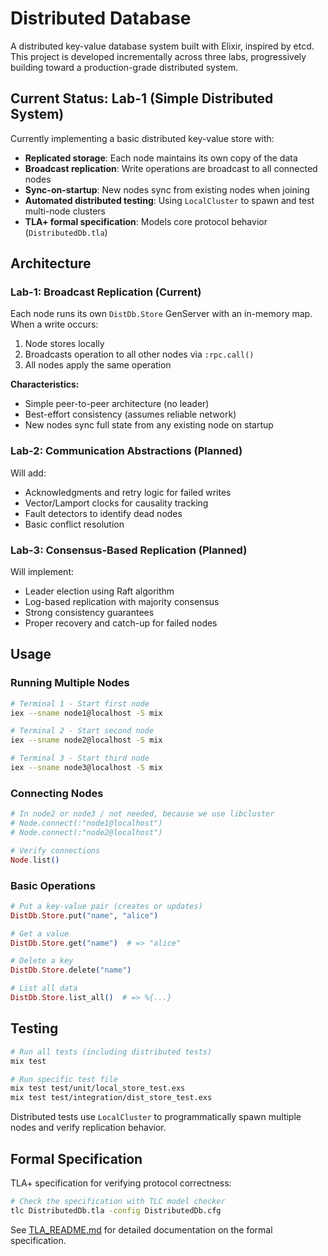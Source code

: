 # Distributed Database

A distributed key-value database system built with Elixir, inspired by etcd. This project is developed incrementally across three labs, progressively building toward a production-grade distributed system.

## Current Status: Lab-1 (Simple Distributed System)

Currently implementing a basic distributed key-value store with:
- **Replicated storage**: Each node maintains its own copy of the data
- **Broadcast replication**: Write operations are broadcast to all connected nodes
- **Sync-on-startup**: New nodes sync from existing nodes when joining
- **Automated distributed testing**: Using `LocalCluster` to spawn and test multi-node clusters
- **TLA+ formal specification**: Models core protocol behavior (`DistributedDb.tla`)

## Architecture

### Lab-1: Broadcast Replication (Current)
Each node runs its own `DistDb.Store` GenServer with an in-memory map. When a write occurs:
1. Node stores locally
2. Broadcasts operation to all other nodes via `:rpc.call()`
3. All nodes apply the same operation

**Characteristics:**
- Simple peer-to-peer architecture (no leader)
- Best-effort consistency (assumes reliable network)
- New nodes sync full state from any existing node on startup

### Lab-2: Communication Abstractions (Planned)
Will add:
- Acknowledgments and retry logic for failed writes
- Vector/Lamport clocks for causality tracking
- Fault detectors to identify dead nodes
- Basic conflict resolution

### Lab-3: Consensus-Based Replication (Planned)
Will implement:
- Leader election using Raft algorithm
- Log-based replication with majority consensus
- Strong consistency guarantees
- Proper recovery and catch-up for failed nodes

## Usage

### Running Multiple Nodes

```bash
# Terminal 1 - Start first node
iex --sname node1@localhost -S mix

# Terminal 2 - Start second node
iex --sname node2@localhost -S mix

# Terminal 3 - Start third node
iex --sname node3@localhost -S mix
```

### Connecting Nodes

```elixir 
# In node2 or node3 / not needed, because we use libcluster
# Node.connect(:"node1@localhost")
# Node.connect(:"node2@localhost")

# Verify connections
Node.list()
```

### Basic Operations

```elixir
# Put a key-value pair (creates or updates)
DistDb.Store.put("name", "alice")

# Get a value
DistDb.Store.get("name")  # => "alice"

# Delete a key
DistDb.Store.delete("name")

# List all data
DistDb.Store.list_all()  # => %{...}
```

## Testing

```bash
# Run all tests (including distributed tests)
mix test

# Run specific test file
mix test test/unit/local_store_test.exs
mix test test/integration/dist_store_test.exs
```

Distributed tests use `LocalCluster` to programmatically spawn multiple nodes and verify replication behavior.

## Formal Specification

TLA+ specification for verifying protocol correctness:

```bash
# Check the specification with TLC model checker
tlc DistributedDb.tla -config DistributedDb.cfg
```

See [TLA_README.md](TLA_README.md) for detailed documentation on the formal specification.

